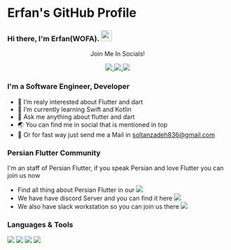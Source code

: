 # Erfan's GitHub Profile

### Hi there, I'm  Erfan(WOFA). <img src="https://media.giphy.com/media/hvRJCLFzcasrR4ia7z/giphy.gif" width="25px">

<div align="center">
  
<p align="center">Join Me In Socials!</p>
  
<a href="https://medium.com/@erfan-soltanzadeh/">
    <img src="https://img.shields.io/badge/Medium-12100E?style=for-the-badge&logo=medium&logoColor=white" />
</a>

<a href="https://linkedin.com/in/erfan-soltanzadeh/">
    <img src="https://img.shields.io/badge/linkedin-%230077B5.svg?&style=for-the-badge&logo=linkedin&logoColor=white" />
</a>

<a href="https://t.me/erfansoltanzadeh/">
    <img src="https://img.shields.io/badge/Telegram-2CA5E0?style=for-the-badge&logo=telegram&logoColor=white" />
</a>

</div>

### I'm a Software Engineer, Developer
- 🔭 I’m realy interested about Flutter and dart
- 🌱 I’m currently learning Swift and Kotlin
- 💬 Ask me anything about flutter and dart
- 🌏 You can find me in social that is mentioned in top
- 📨 Or for fast way just send me a Mail in soltanzadeh836@gmail.com

### Persian Flutter Community
I'm an staff of Persian Flutter, if you speak Persian and love Flutter you can join us now

- Find all thing about Persian Flutter in our <a href="http://persianflutter.com">
        <img src="https://img.shields.io/website-up-down-green-red/http/persianflutter.com.svg" />
    </a>
- We have have discord Server and you can find it here <a href="http://discord.link/PersianFlutter">
        <img src="https://img.shields.io/badge/Discord-7289DA?style=flat&logo=discord&logoColor=white" />
    </a>
- We also have slack workstation so you can join us there <a href="https://join.slack.com/t/persianflutter/shared_invite/zt-lw6dkij5-wMkJhP~GTchpVwvXo2KYDQ">
        <img src="https://img.shields.io/badge/Slack-4A154B?style=flat&logo=slack&logoColor=white" />
    </a>

### Languages & Tools
<div>
<img src="https://img.shields.io/badge/Dart-0175C2?style=flat&logo=dart&logoColor=white">
<img src="https://img.shields.io/badge/Swift-12345E?style=flat&logo=swift&logoColor=white">
<img src="https://img.shields.io/badge/Kotlin-0095D5?style=flat&logo=kotlin&logoColor=white">
<img src="https://img.shields.io/badge/Flutter-02569B?style=flat&logo=flutter&logoColor=white">
</div>

